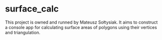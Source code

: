 # surface_calc
This project is owned and runned by Mateusz Sołtysiak. 
It aims to construct a console app for calculating surface areas
of polygons using their vertices and triangulation.